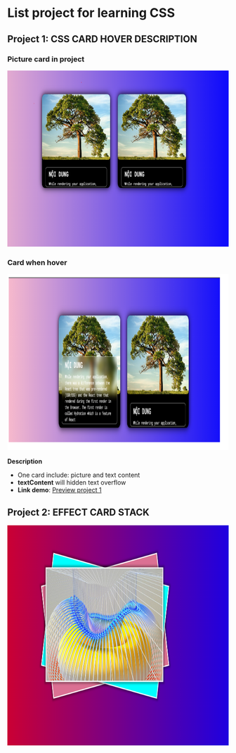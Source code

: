 # List project for learning CSS

## Project 1: CSS CARD HOVER DESCRIPTION
### Picture card in project
<img src = "Picture/CardHover.PNG" width ="800" height = "400" />

### Card when hover
<img src = "Picture/hoverCard.PNG" width ="800" height = "400" />

**Description**
- One card include: picture and text content
- **textContent** will hidden text overflow
- **Link demo**: [Preview project 1](https://css-by-me-card-hover.vercel.app/)

## Project 2: EFFECT CARD STACK
<img src = "Picture/stackCard.PNG" width ="800" height = "500" />
